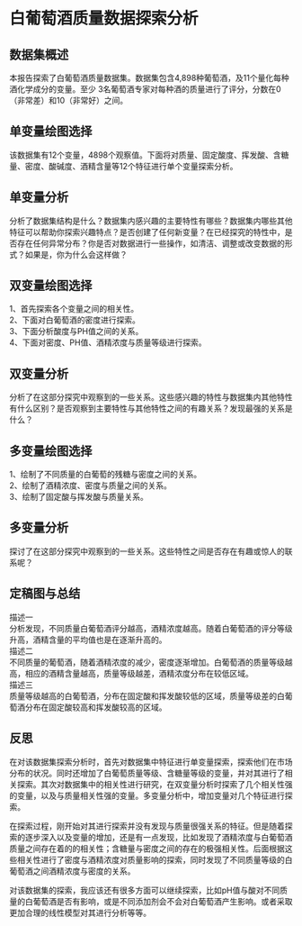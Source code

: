# 白葡萄酒质量数据探索分析<br>
## 数据集概述<br>
本报告探索了白葡萄酒质量数据集。数据集包含4,898种葡萄酒，及11个量化每种酒化学成分的变量。至少 3名葡萄酒专家对每种酒的质量进行了评分，分数在0（非常差）和10（非常好）之间。<br>
## 单变量绘图选择<br>
该数据集有12个变量，4898个观察值。下面将对质量、固定酸度、挥发酸、含糖量、密度、酸碱度、酒精含量等12个特征进行单个变量探索分析。 <br>
## 单变量分析<br>
分析了数据集结构是什么？数据集内感兴趣的主要特性有哪些？数据集内哪些其他特征可以帮助你探索兴趣特点？是否创建了任何新变量？在已经探究的特性中，是否存在任何异常分布？你是否对数据进行一些操作，如清洁、调整或改变数据的形式？如果是，你为什么会这样做？<br>
## 双变量绘图选择<br>
1、首先探索各个变量之间的相关性。<br>
2、下面对白葡萄酒的密度进行探索。<br>
3、下面分析酸度与PH值之间的关系。<br>
4、下面对密度、PH值、酒精浓度与质量等级进行探索。<br>
## 双变量分析<br>
分析了在这部分探究中观察到的一些关系。这些感兴趣的特性与数据集内其他特性有什么区别？是否观察到主要特性与其他特性之间的有趣关系？发现最强的关系是什么？<br>
## 多变量绘图选择<br>
1、绘制了不同质量的白葡萄的残糖与密度之间的关系。<br>
2、绘制了酒精浓度、密度与质量之间的关系。<br>
3、绘制了固定酸与挥发酸与质量关系。<br>
## 多变量分析<br>
探讨了在这部分探究中观察到的一些关系。这些特性之间是否存在有趣或惊人的联系呢？<br>
## 定稿图与总结<br>
描述一<br>
分析发现，不同质量白葡萄酒评分越高，酒精浓度越高。随着白葡萄酒的评分等级升高，酒精含量的平均值也是在逐渐升高的。<br>
描述二<br>
不同质量的葡萄酒，随着酒精浓度的减少，密度逐渐增加。白葡萄酒的质量等级越高，相应的酒精含量越高，质量等级越差，酒精浓度分布在较低区域。<br>
描述三<br>
质量等级越高的白葡萄酒，分布在固定酸和挥发酸较低的区域，质量等级差的白葡萄酒分布在固定酸较高和挥发酸较高的区域。<br>
## 反思<br>
在对该数据集探索分析时，首先对数据集中特征进行单变量探索，探索他们在市场分布的状况。同时还增加了白葡萄质量等级、含糖量等级的变量，并对其进行了相关探索。其次对数据集中的相关性进行研究，在双变量分析时探索了几个相关性强的变量，以及与质量相关性强的变量。多变量分析中，增加变量对几个特征进行探索。<br>

在探索过程，刚开始对其进行探索并没有发现与质量很强关系的特征。但是随着探索的逐步深入以及变量的增加，还是有一点发现，比如发现了酒精浓度与白葡萄酒质量之间存在着的的相关性；含糖量与密度之间的存在的极强相关性。后面根据这些相关性进行了密度与酒精浓度对质量影响的探索，同时发现了不同质量等级的白葡萄酒之间酒精浓度与密度的关系。<br>

对该数据集的探索，我应该还有很多方面可以继续探索，比如pH值与酸对不同质量的白葡萄酒是否有影响，或是不同添加剂会不会对白葡萄酒产生影响。或者采取更加合理的线性模型对其进行分析等等。<br>
